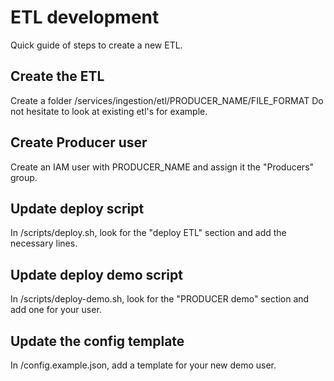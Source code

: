 # ETL development

Quick guide of steps to create a new ETL.

## Create the ETL

Create a folder /services/ingestion/etl/PRODUCER_NAME/FILE_FORMAT
Do not hesitate to look at existing etl's for example.

## Create Producer user

Create an IAM user with PRODUCER_NAME and assign it the "Producers" group.

## Update deploy script

In /scripts/deploy.sh, look for the "deploy ETL" section and add the necessary lines.

## Update deploy demo script

In /scripts/deploy-demo.sh, look for the "PRODUCER demo" section and add one for your user.

## Update the config template

In /config.example.json, add a template for your new demo user.